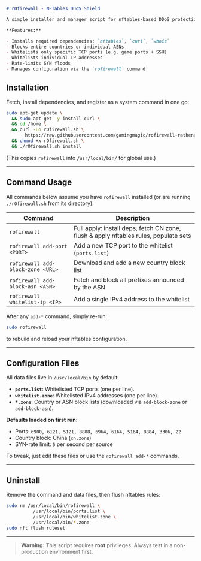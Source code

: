 ````markdown
# rOfirewall - NFTables DDoS Shield

A simple installer and manager script for nftables-based DDoS protection.

**Features:**

- Installs required dependencies: `nftables`, `curl`, `whois`  
- Blocks entire countries or individual ASNs  
- Whitelists only specific TCP ports (e.g. game ports + SSH)  
- Whitelists individual IP addresses  
- Rate-limits SYN floods  
- Manages configuration via the `rofirewall` command  

````

## Installation

Fetch, install dependencies, and register as a system command in one go:

```bash
sudo apt-get update \
  && sudo apt-get -y install curl \
  && cd /home \
  && curl -Lo rOfirewall.sh \
       https://raw.githubusercontent.com/gamingmagic/rofirewall-rathena/main/rofirewall.sh \
  && chmod +x rOfirewall.sh \
  && ./rOfirewall.sh install
````

(This copies `rofirewall` into `/usr/local/bin/` for global use.)

---

## Command Usage

All commands below assume you have `rofirewall` installed (or are running `./rOfirewall.sh` from its directory).

| Command                           | Description                                                                          |
| --------------------------------- | ------------------------------------------------------------------------------------ |
| `rofirewall`                      | Full apply: install deps, fetch CN zone, flush & apply nftables rules, populate sets |
| `rofirewall add-port <PORT>`      | Add a new TCP port to the whitelist (`ports.list`)                                   |
| `rofirewall add-block-zone <URL>` | Download and add a new country block list                                            |
| `rofirewall add-block-asn <ASN>`  | Fetch and block all prefixes announced by the ASN                                    |
| `rofirewall whitelist-ip <IP>`    | Add a single IPv4 address to the whitelist                                           |

After any `add-*` command, simply re-run:

```bash
sudo rofirewall
```

to rebuild and reload your nftables configuration.

---

## Configuration Files

All data files live in `/usr/local/bin` by default:

* **`ports.list`**: Whitelisted TCP ports (one per line).
* **`whitelist.zone`**: Whitelisted IPv4 addresses (one per line).
* **`*.zone`**: Country or ASN block lists (downloaded via `add-block-zone` or `add-block-asn`).

**Defaults loaded on first run:**

* Ports: `6900, 6121, 5121, 8888, 6964, 6164, 5164, 8884, 3306, 22`
* Country block: China (`cn.zone`)
* SYN-rate limit: `5` per second per source

To tweak, just edit these files or use the `rofirewall add-*` commands.

---

## Uninstall

Remove the command and data files, then flush nftables rules:

```bash
sudo rm /usr/local/bin/rofirewall \
          /usr/local/bin/ports.list \
          /usr/local/bin/whitelist.zone \
          /usr/local/bin/*.zone
sudo nft flush ruleset
```

---

> **Warning:** This script requires **root** privileges. Always test in a non-production environment first.

```
```
